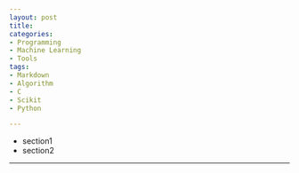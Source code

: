 ```yaml
---
layout: post
title: 
categories:
- Programming
- Machine Learning
- Tools
tags:
- Markdown
- Algorithm
- C
- Scikit
- Python

---
```

* section1
* section2
---

##
